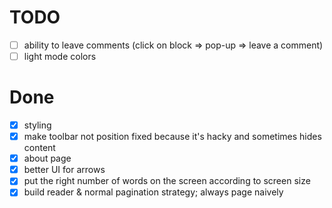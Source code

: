# TODO

- [ ] ability to leave comments (click on block => pop-up => leave a comment)
- [ ] light mode colors

# Done

- [x] styling
- [x] make toolbar not position fixed because it's hacky and sometimes hides
      content
- [x] about page
- [x] better UI for arrows
- [x] put the right number of words on the screen according to screen size
- [x] build reader & normal pagination strategy; always page naively
